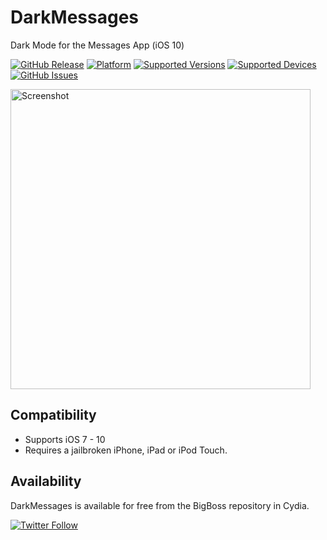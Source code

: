 # DarkMessages
Dark Mode for the Messages App (iOS 10)

[![GitHub Release](https://img.shields.io/github/release/sticktron/darkmessages.svg)](https://github.com/sticktron/darkmessages/releases)
[![Platform](https://img.shields.io/badge/platform-iOS-lightgrey.svg)]()
[![Supported Versions](https://img.shields.io/badge/supports-iOS_7.x_--_10.x-lightgrey.svg)]()
[![Supported Devices](https://img.shields.io/badge/devices-iPhone,_iPad,_iPod_Touch-lightgrey.svg)]()
[![GitHub Issues](https://img.shields.io/github/issues/sticktron/darkmessages.svg)](https://github.com/sticktron/darkmessages/issues)

<img src="https://cloud.githubusercontent.com/assets/442549/22517064/e6e9b114-e875-11e6-8e4d-57e01c2d6e10.jpg" alt="Screenshot" width="480">

## Compatibility

- Supports iOS 7 - 10
- Requires a jailbroken iPhone, iPad or iPod Touch.

<!--
## Features
-->

## Availability
DarkMessages is available for free from the BigBoss repository in Cydia.

<!--
## What's new
-->

[![Twitter Follow](https://img.shields.io/twitter/follow/sticktron.svg?style=social&label=Follow)](http://twitter.com/sticktron)
